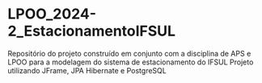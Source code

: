 # LPOO_2024-2_EstacionamentoIFSUL
Repositório do projeto construído em conjunto com a disciplina de APS e LPOO para a modelagem do sistema de estacionamento do IFSUL
Projeto utilizando JFrame, JPA Hibernate e PostgreSQL
